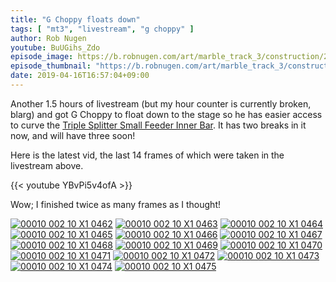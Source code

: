 ```yaml
---
title: "G Choppy floats down"
tags: [ "mt3", "livestream", "g choppy" ]
author: Rob Nugen
youtube: BuUGihs_Zdo
episode_image: https://b.robnugen.com/art/marble_track_3/construction/2019/16_apr_2019_g_choppy_floated_down.jpg
episode_thumbnail: "https://b.robnugen.com/art/marble_track_3/construction/2019/thumbs/16_apr_2019_g_choppy_floated_down.jpg"
date: 2019-04-16T16:57:04+09:00
---
```


Another 1.5 hours of livestream (but my hour counter is currently
broken, blarg) and got G Choppy to float down to the stage so he has
easier access to curve the [Triple Splitter Small Feeder Inner Bar](/p/tssfib).  It
has two breaks in it now, and will have three soon!

Here is the latest vid, the last 14 frames of which were taken in the
livestream above.

{{< youtube YBvPi5v4ofA >}}

Wow; I finished twice as many frames as I thought!

[![00010 002 10 X1 0462](//b.robnugen.com/art/marble_track_3/frames/2019/thumbs/00010_002_10_X1_0462.jpg)](//b.robnugen.com/art/marble_track_3/frames/2019/00010_002_10_X1_0462.jpg)
[![00010 002 10 X1 0463](//b.robnugen.com/art/marble_track_3/frames/2019/thumbs/00010_002_10_X1_0463.jpg)](//b.robnugen.com/art/marble_track_3/frames/2019/00010_002_10_X1_0463.jpg)
[![00010 002 10 X1 0464](//b.robnugen.com/art/marble_track_3/frames/2019/thumbs/00010_002_10_X1_0464.jpg)](//b.robnugen.com/art/marble_track_3/frames/2019/00010_002_10_X1_0464.jpg)
[![00010 002 10 X1 0465](//b.robnugen.com/art/marble_track_3/frames/2019/thumbs/00010_002_10_X1_0465.jpg)](//b.robnugen.com/art/marble_track_3/frames/2019/00010_002_10_X1_0465.jpg)
[![00010 002 10 X1 0466](//b.robnugen.com/art/marble_track_3/frames/2019/thumbs/00010_002_10_X1_0466.jpg)](//b.robnugen.com/art/marble_track_3/frames/2019/00010_002_10_X1_0466.jpg)
[![00010 002 10 X1 0467](//b.robnugen.com/art/marble_track_3/frames/2019/thumbs/00010_002_10_X1_0467.jpg)](//b.robnugen.com/art/marble_track_3/frames/2019/00010_002_10_X1_0467.jpg)
[![00010 002 10 X1 0468](//b.robnugen.com/art/marble_track_3/frames/2019/thumbs/00010_002_10_X1_0468.jpg)](//b.robnugen.com/art/marble_track_3/frames/2019/00010_002_10_X1_0468.jpg)
[![00010 002 10 X1 0469](//b.robnugen.com/art/marble_track_3/frames/2019/thumbs/00010_002_10_X1_0469.jpg)](//b.robnugen.com/art/marble_track_3/frames/2019/00010_002_10_X1_0469.jpg)
[![00010 002 10 X1 0470](//b.robnugen.com/art/marble_track_3/frames/2019/thumbs/00010_002_10_X1_0470.jpg)](//b.robnugen.com/art/marble_track_3/frames/2019/00010_002_10_X1_0470.jpg)
[![00010 002 10 X1 0471](//b.robnugen.com/art/marble_track_3/frames/2019/thumbs/00010_002_10_X1_0471.jpg)](//b.robnugen.com/art/marble_track_3/frames/2019/00010_002_10_X1_0471.jpg)
[![00010 002 10 X1 0472](//b.robnugen.com/art/marble_track_3/frames/2019/thumbs/00010_002_10_X1_0472.jpg)](//b.robnugen.com/art/marble_track_3/frames/2019/00010_002_10_X1_0472.jpg)
[![00010 002 10 X1 0473](//b.robnugen.com/art/marble_track_3/frames/2019/thumbs/00010_002_10_X1_0473.jpg)](//b.robnugen.com/art/marble_track_3/frames/2019/00010_002_10_X1_0473.jpg)
[![00010 002 10 X1 0474](//b.robnugen.com/art/marble_track_3/frames/2019/thumbs/00010_002_10_X1_0474.jpg)](//b.robnugen.com/art/marble_track_3/frames/2019/00010_002_10_X1_0474.jpg)
[![00010 002 10 X1 0475](//b.robnugen.com/art/marble_track_3/frames/2019/thumbs/00010_002_10_X1_0475.jpg)](//b.robnugen.com/art/marble_track_3/frames/2019/00010_002_10_X1_0475.jpg)
